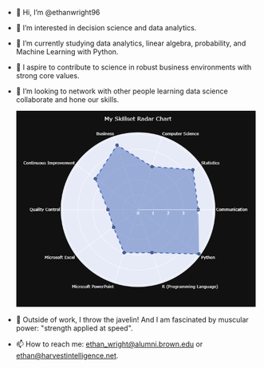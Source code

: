 - 👋 Hi, I’m @ethanwright96
- 🧠 I’m interested in decision science and data analytics.
- 🌱 I’m currently studying data analytics, linear algebra, probability, and Machine Learning with Python. 
- 🔬 I aspire to contribute to science in robust business environments with strong core values. 
- 💞️ I’m looking to network with other people learning data science collaborate and hone our skills.

  ![alt](https://github.com/ethanwright96/ethanwright96/blob/main/my_skillset_radar_chart.png)
  
- 💪 Outside of work, I throw the javelin! And I am fascinated by muscular power: "strength applied at speed".
- 📫 How to reach me: ethan_wright@alumni.brown.edu or ethan@harvestintelligence.net.

<!---
ethanwright96/ethanwright96 is a ✨ special ✨ repository because its `README.md` (this file) appears on your GitHub profile.
You can click the Preview link to take a look at your changes.
--->
